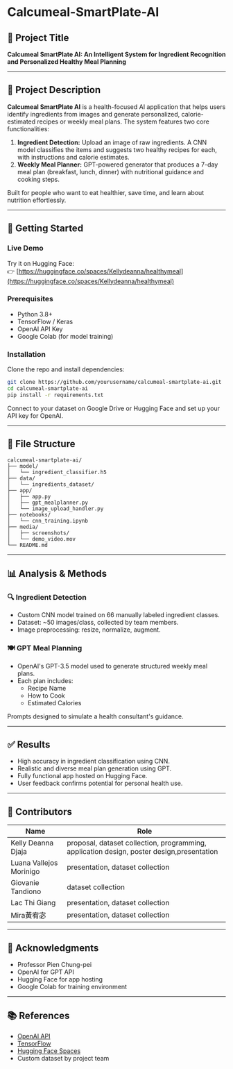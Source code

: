# Calcumeal-SmartPlate-AI

## 🧠 Project Title
**Calcumeal SmartPlate AI: An Intelligent System for Ingredient Recognition and Personalized Healthy Meal Planning**

---

## 📌 Project Description

**Calcumeal SmartPlate AI** is a health-focused AI application that helps users identify ingredients from images and generate personalized, calorie-estimated recipes or weekly meal plans. The system features two core functionalities:

1. **Ingredient Detection:** Upload an image of raw ingredients. A CNN model classifies the items and suggests two healthy recipes for each, with instructions and calorie estimates.
2. **Weekly Meal Planner:** GPT-powered generator that produces a 7-day meal plan (breakfast, lunch, dinner) with nutritional guidance and cooking steps.

Built for people who want to eat healthier, save time, and learn about nutrition effortlessly.

---

## 🚀 Getting Started

### Live Demo
Try it on Hugging Face:  
👉 [https://huggingface.co/spaces/Kellydeanna/healthymeal](https://huggingface.co/spaces/Kellydeanna/healthymeal)

### Prerequisites
- Python 3.8+
- TensorFlow / Keras
- OpenAI API Key
- Google Colab (for model training)

### Installation
Clone the repo and install dependencies:
```bash
git clone https://github.com/yourusername/calcumeal-smartplate-ai.git
cd calcumeal-smartplate-ai
pip install -r requirements.txt
```

Connect to your dataset on Google Drive or Hugging Face and set up your API key for OpenAI.

---

## 📁 File Structure

```
calcumeal-smartplate-ai/
├── model/
│   └── ingredient_classifier.h5
├── data/
│   └── ingredients_dataset/
├── app/
│   ├── app.py
│   ├── gpt_mealplanner.py
│   └── image_upload_handler.py
├── notebooks/
│   └── cnn_training.ipynb
├── media/
│   ├── screenshots/
│   └── demo_video.mov
└── README.md
```

---

## 📊 Analysis & Methods

### 🔍 Ingredient Detection
- Custom CNN model trained on 66 manually labeled ingredient classes.
- Dataset: ~50 images/class, collected by team members.
- Image preprocessing: resize, normalize, augment.

### 🍽️ GPT Meal Planning
- OpenAI's GPT-3.5 model used to generate structured weekly meal plans.
- Each plan includes:
  - Recipe Name
  - How to Cook
  - Estimated Calories

Prompts designed to simulate a health consultant's guidance.

---

## ✅ Results

- High accuracy in ingredient classification using CNN.
- Realistic and diverse meal plan generation using GPT.
- Fully functional app hosted on Hugging Face.
- User feedback confirms potential for personal health use.

---

## 👥 Contributors

| Name                   | Role                                                                                      |
|------------------------|-------------------------------------------------------------------------------------------|
| Kelly Deanna Djaja     | proposal, dataset collection, programming, application design, poster design,presentation |
| Luana Vallejos Morinigo| presentation, dataset collection                                                          |
| Giovanie Tandiono      | dataset collection                                                                        |
| Lac Thi Giang          | presentation, dataset collection                                                          | 
| Mira黃宥宓              | presentation, dataset collection                                                          |

---

## 🙏 Acknowledgments

- Professor Pien Chung-pei
- OpenAI for GPT API
- Hugging Face for app hosting
- Google Colab for training environment

---

## 📚 References

- [OpenAI API](https://platform.openai.com)
- [TensorFlow](https://www.tensorflow.org/)
- [Hugging Face Spaces](https://huggingface.co/spaces)
- Custom dataset by project team
